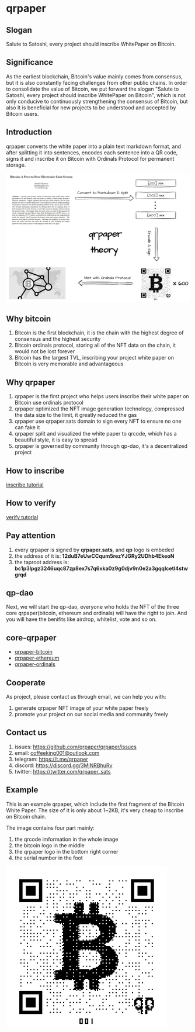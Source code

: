 # qrpaper 

## Slogan
Salute to Satoshi, every project should inscribe WhitePaper on Bitcoin.

## Significance
As the earliest blockchain, Bitcoin's value mainly comes from consensus, 
but it is also constantly facing challenges from other public chains. 
In order to consolidate the value of Bitcoin, we put forward the slogan 
"Salute to Satoshi, every project should inscribe WhitePaper on Bitcoin", 
which is not only conducive to continuously strengthening the consensus of Bitcoin, 
but also It is beneficial for new projects to be understood and accepted by Bitcoin users.

## Introduction
qrpaper converts the white paper into a plain text markdown format, 
and after splitting it into sentences, encodes each sentence into a QR code, 
signs it and inscribe it on Bitcoin with Ordinals Protocol for permanent storage.

![](docs/img/qrpaper_theory.jpg)

## Why bitcoin
1. Bitcoin is the first blockchain, it is the chain with the highest degree of consensus and the highest security
2. Bitcoin ordinals protocol, storing all of the NFT data on the chain, it would not be lost forever
3. Bitcoin has the largest TVL, inscribing your project white paper on Bitcoin is very memorable and advantageous 

## Why qrpaper
1. qrpaper is the first project who helps users inscribe their white paper on Bitcoin use ordinals protocol
2. qrpaper optimized the NFT image generation technology, compressed the data size to the limit, it greatly reduced the gas
3. qrpaper use qrpaper.sats domain to sign every NFT to ensure no one can fake it
4. qrpaper split and visualized the white paper to qrcode, which has a beautiful style, it is easy to spread
5. qrpaper is governed by community through qp-dao, it's a decentralized project

## How to inscribe
[inscribe tutorial](docs/inscribe.md)

## How to verify 
[verify tutorial](docs/verify.md)

## Pay attention
1. every qrpaper is signed by **qrpaper.sats**, and **qp** logo is embeded
2. the address of it is: **12duB7eUwCCqum5rezYJGRy2UDhb4EkeoN**
3. the taproot address is: **bc1p3lpgz3246uqc87zp8ex7s7q6xka0z9g0djv9n0e2a3gqqlcetl4stwgrqd**

## qp-dao
Next, we will start the qp-dao, everyone who holds the NFT of the three core qrpaper(bitcoin, ethereum and ordinals) 
will have the right to join. And you will have the benifits like airdrop, whitelist, vote and so on.

## core-qrpaper
* [qrpaper-bitcoin](./qrpaper-bitcoin/)
* [qrpaper-ethereum](./qrpaper-ethereum/)
* [qrpaper-ordinals](./qrpaper-ordinals/)

## Cooperate
As project, please contact us through email, we can help you with:
1. generate qrpaper NFT image of your white paper freely
2. promote your project on our social media and community freely

## Contact us
1. issues: <https://github.com/qrpaper/qrpaper/issues>
2. email: <coffeeking001@outlook.com>
3. telegram: <https://t.me/qrpaper>
4. discord: <https://discord.gg/3MjNRBhuRv>
5. twitter: <https://twitter.com/qrpaper_sats>

## Example
This is an example qrpaper, which include the first fragment of the Bitcoin White Paper. 
The size of it is only about 1~2KB, it's very cheap to inscribe on Bitcoin chain.

The image contains four part mainly:
1. the qrcode imformation in the whole image
2. the bitcoin logo in the middle
3. the qrpaper logo in the bottom right corner
4. the serial number in the foot

![](docs/img/first_441.png)
